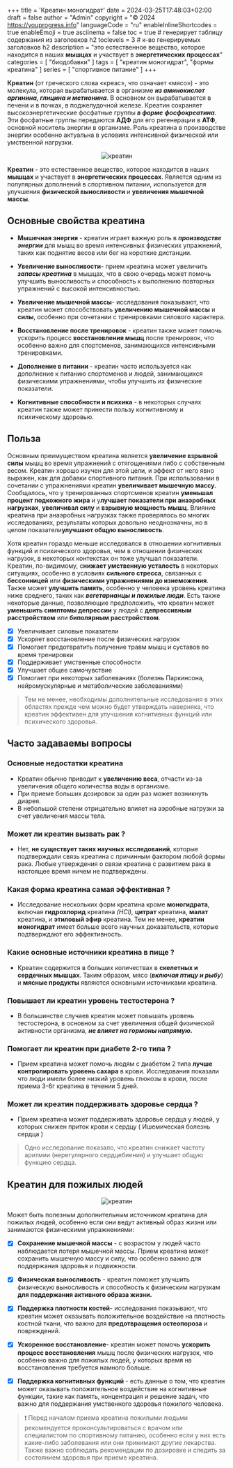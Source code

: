 +++
title = 'Креатин моногидрат'
date = 2024-03-25T17:48:03+02:00
draft = false
author = "Admin"
copyright = "© 2024 https://youprogress.info"
languageCode = "ru"
enableInlineShortcodes = true
enableEmoji = true
asciinema = false
toc = true # генерирует таблицу содержания из заголовков h2
toclevels = 3 # к-во генерируемых заголовков h2
description = "это естественное вещество, которое находится в наших **мышцах** и участвует в **энергетических процессах**"
categories = [ "биодобавки" ]
tags = [ "креатин моногидрат", "формы креатина" ]
series = [ "спортивное питание" ]
+++


**Креатин** (от греческого слова «креас», что означает «мясо») - это молекула, которая вырабатывается в организме ***из аминокислот аргинина, глицина и метионина***. В основном он вырабатывается в печени и в почках, в поджелудочной железе. Креатин сохраняет высокоэнергетические фосфатные группы ***в форме*** ***фосфокреатина***. Эти фосфатные группы передаются **АДФ** для его регенерации в **АТФ**, основной носитель энергии в организме. Роль креатина в производстве энергии особенно актуальна в условиях интенсивной физической или умственной нагрузки.

<center>

![креатин](/food/креатин/креатин-1.png)

</center>

**Креатин** - это естественное вещество, которое находится в наших **мышцах** и участвует в **энергетических процессах**. Является одним из популярных дополнений в спортивном питании, используется для улучшения **физической выносливости** и **увеличения мышечной массы**. 

## Основные свойства креатина

- **Мышечная энергия** - креатин играет важную роль в ***производстве энергии*** для мышц во время интенсивных физических упражнений, таких как поднятие весов или бег на короткие дистанции.
    
-   **Увеличение выносливости**- прием креатина может увеличить ***запасы креатина*** в мышцах, что в свою очередь может помочь улучшить выносливость и способность к выполнению повторных упражнений с высокой интенсивностью.
    
-   **Увеличение мышечной массы**- исследования показывают, что креатин может способствовать **увеличению мышечной массы** и **силы**, особенно при сочетании с тренировками силового характера.
    
- **Восстановление после тренировок** - креатин также может помочь ускорить процесс **восстановления мышц** после тренировок, что особенно важно для спортсменов, занимающихся интенсивными тренировками.
    
- **Дополнение в питании** - креатин часто используется как дополнение к питанию спортсменов и людей, занимающихся физическими упражнениями, чтобы улучшить их физические показатели.

- **Когнитивные способности и психика** - в некоторых случаях креатин также может принести пользу когнитивному и психическому здоровью.

## Польза

Основным преимуществом креатина является **увеличение взрывной силы** мышц во время упражнений с отягощениями либо с собственным весом. Креатин хорошо изучен для этой цели, и эффект от него явно выражен, как для добавки спортивного питания.  При использовании в сочетании с упражнениями креатин  **увеличивает мышечную массу.** Сообщалось, что у тренированных спортсменов креатин **уменьшал процент подкожного жира** и у**лучшает показатели при анаэробных нагрузках**, **увеличивал силу** и **взрывную мощность мышц**. Влияние креатина при анаэробных нагрузках также проверялось во многих исследованиях, результаты которых довольно неоднозначны, но в целом показатели**улучшают общую выносливость**. 

Хотя креатин гораздо меньше исследовался в отношении когнитивных функций и психического здоровья, чем в отношении физических нагрузок, в некоторых контекстах он тоже улучшал показатели. Креатин, по-видимому, с**нижает умственную усталость** в некоторых ситуациях, особенно в условиях **сильного стресса**, связанных с **бессонницей** или **физическими упражнениями до изнеможения**. Также может **улучшить память**, особенно у человека уровень креатина ниже среднего, таких как ***вегетарианцы и пожилые люди***. Есть также некоторые данные, позволяющие предположить, что креатин может **уменьшить симптомы депрессии** у людей с **депрессивным расстройством** или **биполярным расстройством**. 

- [x] Увеличивает силовые показатели
- [x] Ускоряет восстановление после физических нагрузок
- [x] Помогает предотвратить получение травм мышц и суставов во время тренировки
- [x] Поддерживает умственные способности
- [x] Улучшает общее самочувствие
- [x] Помогает при некоторых заболеваниях (болезнь Паркинсона, нейромускулярные и метаболические заболеваниями)

> Тем не менее, необходимы дополнительные исследования в этих областях
> прежде чем можно будет утверждать наверняка, что креатин эффективен
> для улучшения когнитивных функций или психического здоровья.

## Часто задаваемы вопросы

### Основные недостатки креатина

- Креатин обычно приводит к **увеличению веса**, отчасти из-за увеличения общего количества воды в организме.
- При приеме больших дозировок за один раз может возникнуть диарея.
- В небольшой степени отрицательно влияет на аэробные нагрузки за счет увеличения массы тела.

### Может ли креатин вызвать рак ?

- Нет, **не существует таких научных исследований**, которые подтверждали связь креатина с причинным фактором любой формы рака. Любые утверждения о связи креатина с развитием рака в настоящее время ничем не подтверждены.

### Какая форма креатина самая эффективная ?

- Исследование нескольких форм креатина кроме **моногидрата**, включая **гидрохлорид** креатина *(HCl),* **цитрат** креатина, **малат** креатина,  и **этиловый эфир** креатина. Тем не менее, **креатин моногидрат** имеет больше всего научных доказательств, которые подтверждают его эффективность.

### Какие основные источники креатина в пище ?

- Креатин содержится в больших количествах в **скелетных и сердечных мышцах**. Таким образом, мясо (***включая птицу и рыбу***) и **мясные продукты** являются основными источниками креатина.

### Повышает ли креатин уровень тестостерона ?

- В большинстве случаев креатин может повышать уровень тестостерона, в основном за счет увеличения общей физической активности организма, ***не влияет на гормоны напрямую.***

### Помогает ли креатин при диабете 2-го типа ?

- Прием креатина может помочь людям с диабетом 2 типа **лучше контролировать уровень сахара** в крови. Исследования показали что люди имели более низкий уровень глюкозы в крови, после приема 3-6г креатина в течении 5 дней.

### Может ли креатин поддерживать здоровье сердца ?

- Прием креатина может поддерживать здоровье сердца у людей, у которых снижен приток крови к сердцу ( Ишемическая болезнь сердца )

> Одно исследование показало, что креатин снижает частоту аритмии
> (нерегулярного сердцебиения) и улучшает общую функцию сердца.

## Креатин для пожилых людей

<center>

![креатин](/food/креатин/креатин-2.jpg)

</center>

Может быть полезным дополнительным источником креатина для пожилых людей, особенно если они ведут активный образ жизни или занимаются физическими упражнениями:

- [x] **Cохранение мышечной массы** - с возрастом у людей часто наблюдается потеря мышечной массы. Прием креатина может сохранить мышечную массу и силу, что особенно важно для поддержания здоровья и подвижности.
    
- [x] **Физическая выносливость** - креатин поможет улучшить физическую выносливость и способность к физическим нагрузкам **для поддержания активного образа жизни.**
    
- [x]   **Поддержка плотности костей**- исследования показывают, что креатин может оказывать положительное воздействие на плотность костной ткани, что важно для **предотвращения остеопороза** и повреждений.
    
- [x]  **Ускоренное восстановление**- креатин может помочь **ускорить процесс восстановления** мышц после физических нагрузок, что особенно важно для пожилых людей, у которых время на восстановления требуется намного больше.
    
- [x]  **Поддержка когнитивных функций** - есть данные о том, что креатин может оказывать положительное воздействие на когнитивные функции, такие как память, концентрация и решение задач, что важно для поддержания умственного здоровья пожилого человека.
    

> ❗ Перед началом приема креатина пожилыми людьми рекомендуется
> проконсультироваться с врачом или специалистом по спортивному питанию,
> особенно если у них есть какие-либо заболевания или они принимают
> другие лекарства. Также важно соблюдать рекомендации по дозировке и
> следить за состоянием здоровья при приеме креатина.
